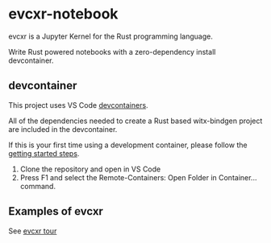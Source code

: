 # evcxr-notebook

evcxr is a Jupyter Kernel for the Rust programming language.

Write Rust powered notebooks with a zero-dependency install devcontainer.

## devcontainer

This project uses VS Code [devcontainers](https://code.visualstudio.com/docs/remote/containers).

All of the dependencies needed to create a Rust based witx-bindgen project are included in the devcontainer.

If this is your first time using a development container, please follow the [getting started steps](https://aka.ms/vscode-remote/containers/getting-started).

1. Clone the repository and open in VS Code
1. Press F1 and select the Remote-Containers: Open Folder in Container... command.

## Examples of evcxr 

See [evcxr tour](https://github.com/google/evcxr/blob/main/evcxr_jupyter/samples/evcxr_jupyter_tour.ipynb)
